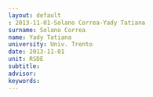 ```yaml
---
layout: default 
: 2013-11-01-Solano Correa-Yady Tatiana
surname: Solano Correa
name: Yady Tatiana
university: Univ. Trento
date: 2013-11-01
unit: RSDE
subtitle: 
advisor: 
keywords: 
---
```

